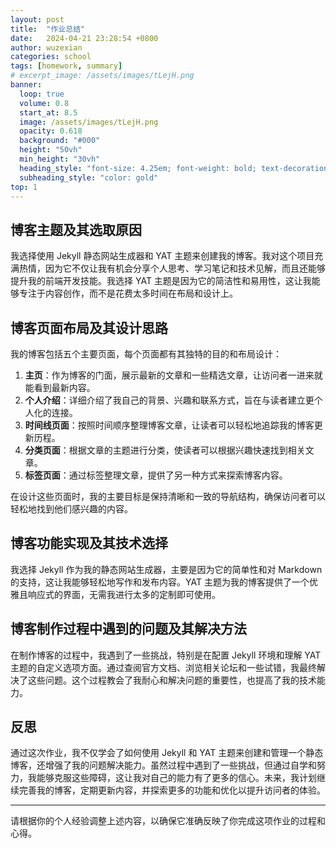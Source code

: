 ```yaml
---
layout: post
title:  "作业总结"
date:   2024-04-21 23:28:54 +0800
author: wuzexian
categories: school
tags: [homework, summary]
# excerpt_image: /assets/images/tLejH.png
banner:
  loop: true
  volume: 0.8
  start_at: 8.5
  image: /assets/images/tLejH.png
  opacity: 0.618
  background: "#000"
  height: "50vh"
  min_height: "30vh"
  heading_style: "font-size: 4.25em; font-weight: bold; text-decoration: underline"
  subheading_style: "color: gold"
top: 1
---
```


## 博客主题及其选取原因

我选择使用 Jekyll 静态网站生成器和 YAT 主题来创建我的博客。我对这个项目充满热情，因为它不仅让我有机会分享个人思考、学习笔记和技术见解，而且还能够提升我的前端开发技能。我选择 YAT 主题是因为它的简洁性和易用性，这让我能够专注于内容创作，而不是花费太多时间在布局和设计上。

## 博客页面布局及其设计思路

我的博客包括五个主要页面，每个页面都有其独特的目的和布局设计：

1. **主页**：作为博客的门面，展示最新的文章和一些精选文章，让访问者一进来就能看到最新内容。
2. **个人介绍**：详细介绍了我自己的背景、兴趣和联系方式，旨在与读者建立更个人化的连接。
3. **时间线页面**：按照时间顺序整理博客文章，让读者可以轻松地追踪我的博客更新历程。
4. **分类页面**：根据文章的主题进行分类，使读者可以根据兴趣快速找到相关文章。
5. **标签页面**：通过标签整理文章，提供了另一种方式来探索博客内容。

在设计这些页面时，我的主要目标是保持清晰和一致的导航结构，确保访问者可以轻松地找到他们感兴趣的内容。

## 博客功能实现及其技术选择

我选择 Jekyll 作为我的静态网站生成器，主要是因为它的简单性和对 Markdown 的支持，这让我能够轻松地写作和发布内容。YAT 主题为我的博客提供了一个优雅且响应式的界面，无需我进行太多的定制即可使用。

## 博客制作过程中遇到的问题及其解决方法

在制作博客的过程中，我遇到了一些挑战，特别是在配置 Jekyll 环境和理解 YAT 主题的自定义选项方面。通过查阅官方文档、浏览相关论坛和一些试错，我最终解决了这些问题。这个过程教会了我耐心和解决问题的重要性，也提高了我的技术能力。

## 反思

通过这次作业，我不仅学会了如何使用 Jekyll 和 YAT 主题来创建和管理一个静态博客，还增强了我的问题解决能力。虽然过程中遇到了一些挑战，但通过自学和努力，我能够克服这些障碍，这让我对自己的能力有了更多的信心。未来，我计划继续完善我的博客，定期更新内容，并探索更多的功能和优化以提升访问者的体验。

---

请根据你的个人经验调整上述内容，以确保它准确反映了你完成这项作业的过程和心得。